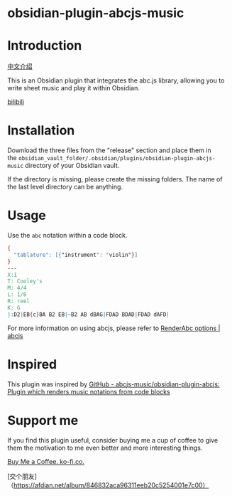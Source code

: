 # obsidian-plugin-abcjs-music

# Introduction

[中文介绍](https://github.com/koory1st/obsidian-plugin-abcjs-music/blob/main/README.cn.md)

This is an Obsidian plugin that integrates the abc.js library, allowing you to write sheet music and play it within Obsidian.

[bilibili](https://www.bilibili.com/video/BV1zC4y1979J/?vd_source=32aa48efac411791ee62bf9629d081f6)



# Installation

Download the three files from the "release" section and place them in the `obsidian_vault_folder/.obsidian/plugins/obsidian-plugin-abcjs-music` directory of your Obsidian vault. 

If the directory is missing, please create the missing folders. The name of the last level directory can be anything.

# Usage

Use the `abc` notation within a code block.

```abc
{
  "tablature": [{"instrument": "violin"}]
}
---
X:1
T: Cooley's
M: 4/4
L: 1/8
R: reel
K: G
|:D2|EB{c}BA B2 EB|~B2 AB dBAG|FDAD BDAD|FDAD dAFD|
```

For more information on using abcjs, please refer to [RenderAbc options | abcjs](https://paulrosen.github.io/abcjs/visual/render-abc-options.html)

# Inspired

This plugin was inspired by [GitHub - abcjs-music/obsidian-plugin-abcjs: Plugin which renders music notations from code blocks](https://github.com/abcjs-music/obsidian-plugin-abcjs)

# Support me

If you find this plugin useful, consider buying me a cup of coffee to give them the motivation to me even better and more interesting things.

[Buy Me a Coffee. ko-fi.co.](https://ko-fi.com/levygu)


[交个朋友]（https://afdian.net/album/846832aca96311eeb20c5254001e7c00）
